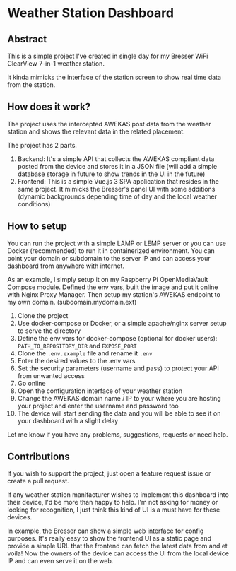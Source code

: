# Weather Station Dashboard

## Abstract

This is a simple project I've created in single day for my Bresser WiFi ClearView 7-in-1 weather station.

It kinda mimicks the interface of the station screen to show real time data from the station.

## How does it work?

The project uses the intercepted AWEKAS post data from the weather station and shows the relevant
data in the related placement.

The project has 2 parts.
1. Backend: It's a simple API that collects the AWEKAS compliant data posted from the device and stores it in a JSON file (will add a simple database storage in future to show trends in the UI in the future)
2. Frontend: This is a simple Vue.js 3 SPA application that resides in the same project. It mimicks the Bresser's panel UI with some additions (dynamic backgrounds depending time of day and the local weather conditions)

## How to setup

You can run the project with a simple LAMP or LEMP server or you can use Docker (recommended) to run it in containerized environment.
You can point your domain or subdomain to the server IP and can access your dashboard from anywhere with internet.

As an example, I simply setup it on my Raspberry Pi OpenMediaVault Compose module. Defined the env vars,
built the image and put it online with Nginx Proxy Manager. Then setup my station's AWEKAS endpoint to my own domain. (subdomain.mydomain.ext)

1. Clone the project
2. Use docker-compose or Docker, or a simple apache/nginx server setup to serve the directory
3. Define the env vars for docker-compose (optional for docker users): `PATH_TO_REPOSITORY_DIR` and `EXPOSE_PORT`
4. Clone the `.env.example` file and rename it `.env`
5. Enter the desired values to the .env vars
6. Set the security parameters (username and pass) to protect your API from unwanted access
7. Go online
8. Open the configuration interface of your weather station
9. Change the AWEKAS domain name / IP to your where you are hosting your project and enter the username and password too
10. The device will start sending the data and you will be able to see it on your dashboard with a slight delay

Let me know if you have any problems, suggestions, requests or need help.

## Contributions

If you wish to support the project, just open a feature request issue or create a pull request.

If any weather station manifacturer wishes to implement this dashboard into their device, I'd be more than happy to help. I'm not asking for money or looking for recognition, I just think this kind of UI is a must have for these devices.

In example, the Bresser can show a simple web interface for config purposes. It's really easy to show the frontend UI as a static page and provide a simple URL that the frontend can fetch the latest data from and et voila! Now the owners of the device can access the UI from the local device IP and can even serve it on the web.